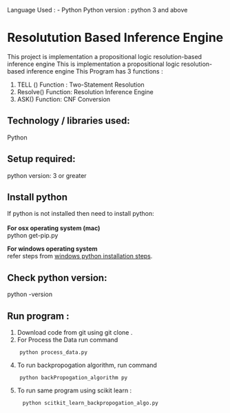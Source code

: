 Language Used : - Python
Python version : python 3 and above



# Resolutution Based Inference Engine
This project  is implementation a propositional logic resolution-based inference engine
This is implementation a propositional logic resolution-based inference engine
This Program has 3 functions : 

1. TELL () Function : Two-Statement Resolution
2.  Resolve() Function: Resolution Inference Engine
3. ASK() Function:  CNF Conversion

## Technology / libraries used: <br />
Python

## Setup required:<br />
python version: 3 or greater<br />

## Install python <br />
If python is not installed then need to install python:<br />
<br />
**For  osx operating system (mac)**<br />
	python get-pip.py 

**For windows operating system**<br />
	refer steps from [windows python installation steps](https://docs.python.org/3/using/windows.html).
	

## Check python version:
python -version


## Run program : <br />
1. Download code from git  using  git clone .
2. For Process the Data run command 
```
	python process_data.py
```	
4. To run backpropogation algorithm, run command 
```
	python backPropogation_algorithm py
```
5. To run same program using scikit learn :
```
     python scitkit_learn_backpropogation_algo.py

```
